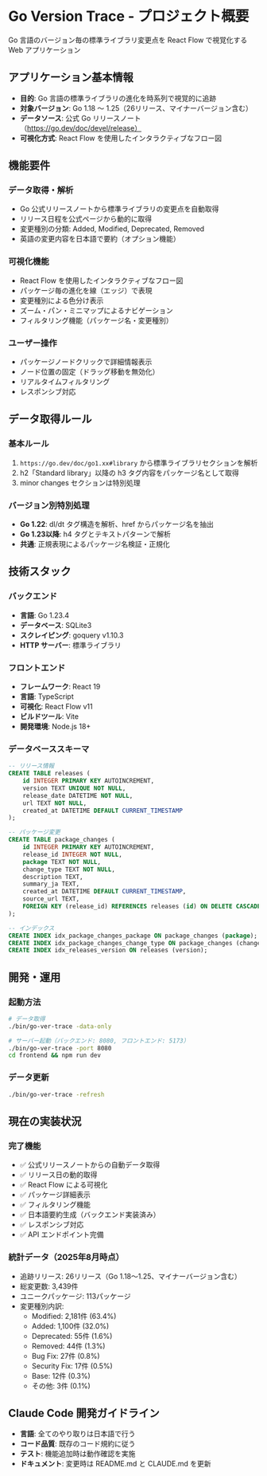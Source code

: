 # Go Version Trace - プロジェクト概要

Go 言語のバージョン毎の標準ライブラリ変更点を React Flow で視覚化する Web アプリケーション

## アプリケーション基本情報

- **目的**: Go 言語の標準ライブラリの進化を時系列で視覚的に追跡
- **対象バージョン**: Go 1.18 〜 1.25（26リリース、マイナーバージョン含む）
- **データソース**: 公式 Go リリースノート（https://go.dev/doc/devel/release）
- **可視化方式**: React Flow を使用したインタラクティブなフロー図

## 機能要件

### データ取得・解析
- Go 公式リリースノートから標準ライブラリの変更点を自動取得
- リリース日程を公式ページから動的に取得
- 変更種別の分類: Added, Modified, Deprecated, Removed
- 英語の変更内容を日本語で要約（オプション機能）

### 可視化機能
- React Flow を使用したインタラクティブなフロー図
- パッケージ毎の進化を線（エッジ）で表現
- 変更種別による色分け表示
- ズーム・パン・ミニマップによるナビゲーション
- フィルタリング機能（パッケージ名・変更種別）

### ユーザー操作
- パッケージノードクリックで詳細情報表示
- ノード位置の固定（ドラッグ移動を無効化）
- リアルタイムフィルタリング
- レスポンシブ対応

## データ取得ルール

### 基本ルール
1. `https://go.dev/doc/go1.xx#library` から標準ライブラリセクションを解析
2. h2「Standard library」以降の h3 タグ内容をパッケージ名として取得
3. minor changes セクションは特別処理

### バージョン別特別処理
- **Go 1.22**: dl/dt タグ構造を解析、href からパッケージ名を抽出
- **Go 1.23以降**: h4 タグとテキストパターンで解析
- **共通**: 正規表現によるパッケージ名検証・正規化

## 技術スタック

### バックエンド
- **言語**: Go 1.23.4
- **データベース**: SQLite3
- **スクレイピング**: goquery v1.10.3
- **HTTP サーバー**: 標準ライブラリ

### フロントエンド
- **フレームワーク**: React 19
- **言語**: TypeScript
- **可視化**: React Flow v11
- **ビルドツール**: Vite
- **開発環境**: Node.js 18+

### データベーススキーマ
```sql
-- リリース情報
CREATE TABLE releases (
    id INTEGER PRIMARY KEY AUTOINCREMENT,
    version TEXT UNIQUE NOT NULL,
    release_date DATETIME NOT NULL,
    url TEXT NOT NULL,
    created_at DATETIME DEFAULT CURRENT_TIMESTAMP
);

-- パッケージ変更
CREATE TABLE package_changes (
    id INTEGER PRIMARY KEY AUTOINCREMENT,
    release_id INTEGER NOT NULL,
    package TEXT NOT NULL,
    change_type TEXT NOT NULL,
    description TEXT,
    summary_ja TEXT,
    created_at DATETIME DEFAULT CURRENT_TIMESTAMP,
    source_url TEXT,
    FOREIGN KEY (release_id) REFERENCES releases (id) ON DELETE CASCADE
);

-- インデックス
CREATE INDEX idx_package_changes_package ON package_changes (package);
CREATE INDEX idx_package_changes_change_type ON package_changes (change_type);
CREATE INDEX idx_releases_version ON releases (version);
```

## 開発・運用

### 起動方法
```bash
# データ取得
./bin/go-ver-trace -data-only

# サーバー起動（バックエンド: 8080, フロントエンド: 5173）
./bin/go-ver-trace -port 8080
cd frontend && npm run dev
```

### データ更新
```bash
./bin/go-ver-trace -refresh
```

## 現在の実装状況

### 完了機能
- ✅ 公式リリースノートからの自動データ取得
- ✅ リリース日の動的取得
- ✅ React Flow による可視化
- ✅ パッケージ詳細表示
- ✅ フィルタリング機能
- ✅ 日本語要約生成（バックエンド実装済み）
- ✅ レスポンシブ対応
- ✅ API エンドポイント完備

### 統計データ（2025年8月時点）
- 追跡リリース: 26リリース（Go 1.18〜1.25、マイナーバージョン含む）
- 総変更数: 3,439件
- ユニークパッケージ: 113パッケージ
- 変更種別内訳:
  - Modified: 2,181件 (63.4%)
  - Added: 1,100件 (32.0%)
  - Deprecated: 55件 (1.6%)
  - Removed: 44件 (1.3%)
  - Bug Fix: 27件 (0.8%)
  - Security Fix: 17件 (0.5%)
  - Base: 12件 (0.3%)
  - その他: 3件 (0.1%)

## Claude Code 開発ガイドライン

- **言語**: 全てのやり取りは日本語で行う
- **コード品質**: 既存のコード規約に従う
- **テスト**: 機能追加時は動作確認を実施
- **ドキュメント**: 変更時は README.md と CLAUDE.md を更新
